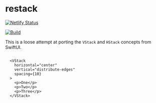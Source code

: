 # restack

[![Netlify Status](https://api.netlify.com/api/v1/badges/002db124-6e09-477e-833b-82ef52391196/deploy-status)](https://app.netlify.com/sites/restack/deploys)

<a href="https://github.com/bfollington/restack/actions?query=workflow%3A%22Build%22"><img alt="Build" src="https://github.com/bfollington/restack/workflows/Build/badge.svg"></a>

This is a loose attempt at porting the `VStack` and `HStack` concepts from SwiftUI.

```tsx

  <VStack
    horizontal="center"
    vertical="distribute-edges"
    spacing={10}
  >
    <p>One</p>
    <p>Two</p>
    <p>Three</p>
  </VStack>

```
